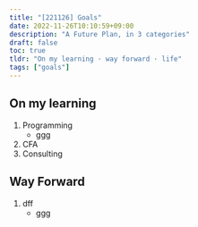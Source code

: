 ```yaml
---
title: "[221126] Goals"
date: 2022-11-26T10:10:59+09:00
description: "A Future Plan, in 3 categories"
draft: false
toc: true
tldr: "On my learning · way forward · life"
tags: ["goals"]
---
```


## On my learning

1. Programming
    * ggg
2. CFA 
3. Consulting

## Way Forward

1. dff
    * ggg